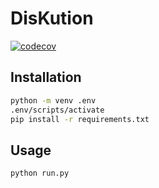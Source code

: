 # DisKution

[![codecov](https://codecov.io/github/Dastfox/Diskution/branch/main/graph/badge.svg?token=YD7SQCIJ9Q)](https://codecov.io/github/Dastfox/Diskution)

## Installation

```bash
python -m venv .env
.env/scripts/activate
pip install -r requirements.txt
```

## Usage

```bash
python run.py
```
